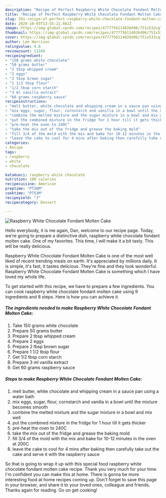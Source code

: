 ```yaml
---
description: "Recipe of Perfect Raspberry White Chocolate Fondant Molten Cake"
title: "Recipe of Perfect Raspberry White Chocolate Fondant Molten Cake"
slug: 561-recipe-of-perfect-raspberry-white-chocolate-fondant-molten-cake
date: 2020-10-03T13:55:21.662Z
image: https://img-global.cpcdn.com/recipes/4777756114026496/751x532cq70/raspberry-white-chocolate-fondant-molten-cake-recipe-main-photo.jpg
thumbnail: https://img-global.cpcdn.com/recipes/4777756114026496/751x532cq70/raspberry-white-chocolate-fondant-molten-cake-recipe-main-photo.jpg
cover: https://img-global.cpcdn.com/recipes/4777756114026496/751x532cq70/raspberry-white-chocolate-fondant-molten-cake-recipe-main-photo.jpg
author: Lee Harrison
ratingvalue: 4.8
reviewcount: 11249
recipeingredient:
- "150 grams white chocolate"
- "50 grams butter"
- "2 tbsp whipped cream"
- "2 eggs"
- "2 tbsp brown sugar"
- "1 1/2 tbsp flour"
- "1/2 tbsp corn starch"
- "3 ml vanilla extract"
- "60 grams raspberry sauce"
recipeinstructions:
- "melt butter, white chocolate and whipping cream in a sauce pan using a water bath"
- "mix eggs, sugar, flour, cornstarch and vanilla in a bowl until the mixture becomes smooth"
- "combine the melted mixture and the sugar mixture in a bowl and mix well"
- "put the combined mixture in the fridge for 1 hour till it gets thicker"
- "pre-heat the oven to 240C"
- "take the mix out of the fridge and grease the baking mold"
- "fill 3/4 of the mold with the mix and bake for 10-12 minutes in the oven at 200C"
- "leave the cake to cool for 4 mins after baking then carefully take out the cake and serve it with the raspberry sauce"
categories:
- Recipe
tags:
- raspberry
- white
- chocolate

katakunci: raspberry white chocolate 
nutrition: 100 calories
recipecuisine: American
preptime: "PT26M"
cooktime: "PT53M"
recipeyield: "3"
recipecategory: Dessert

---
```



![Raspberry White Chocolate Fondant Molten Cake](https://img-global.cpcdn.com/recipes/4777756114026496/751x532cq70/raspberry-white-chocolate-fondant-molten-cake-recipe-main-photo.jpg)

Hello everybody, it is me again, Dan, welcome to our recipe page. Today, we're going to prepare a distinctive dish, raspberry white chocolate fondant molten cake. One of my favorites. This time, I will make it a bit tasty. This will be really delicious.



Raspberry White Chocolate Fondant Molten Cake is one of the most well liked of recent trending meals on earth. It's appreciated by millions daily. It is simple, it's fast, it tastes delicious. They're fine and they look wonderful. Raspberry White Chocolate Fondant Molten Cake is something which I have loved my whole life.


To get started with this recipe, we have to prepare a few ingredients. You can cook raspberry white chocolate fondant molten cake using 9 ingredients and 8 steps. Here is how you can achieve it.

<!--inarticleads1-->

##### The ingredients needed to make Raspberry White Chocolate Fondant Molten Cake:

1. Take 150 grams white chocolate
1. Prepare 50 grams butter
1. Prepare 2 tbsp whipped cream
1. Prepare 2 eggs
1. Prepare 2 tbsp brown sugar
1. Prepare 1 1/2 tbsp flour
1. Get 1/2 tbsp corn starch
1. Prepare 3 ml vanilla extract
1. Get 60 grams raspberry sauce




<!--inarticleads2-->

##### Steps to make Raspberry White Chocolate Fondant Molten Cake:

1. melt butter, white chocolate and whipping cream in a sauce pan using a water bath
1. mix eggs, sugar, flour, cornstarch and vanilla in a bowl until the mixture becomes smooth
1. combine the melted mixture and the sugar mixture in a bowl and mix well
1. put the combined mixture in the fridge for 1 hour till it gets thicker
1. pre-heat the oven to 240C
1. take the mix out of the fridge and grease the baking mold
1. fill 3/4 of the mold with the mix and bake for 10-12 minutes in the oven at 200C
1. leave the cake to cool for 4 mins after baking then carefully take out the cake and serve it with the raspberry sauce




So that is going to wrap it up with this special food raspberry white chocolate fondant molten cake recipe. Thank you very much for your time. I'm confident you can make this at home. There is gonna be more interesting food at home recipes coming up. Don't forget to save this page in your browser, and share it to your loved ones, colleague and friends. Thanks again for reading. Go on get cooking!
